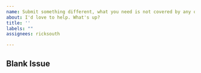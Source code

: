 ```yaml
---
name: Submit something different, what you need is not covered by any of the previous options.
about: I'd love to help. What's up?
title: ''
labels: ""
assignees: ricksouth

---
```


## **Blank Issue**

